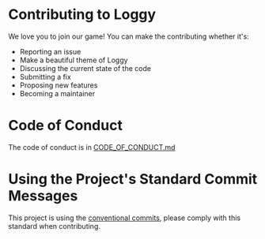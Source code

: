 # Contributing to Loggy
We love you to join our game! You can make the contributing whether it's:
* Reporting an issue
* Make a beautiful theme of Loggy
* Discussing the current state of the code
* Submitting a fix
* Proposing new features
* Becoming a maintainer

# Code of Conduct
The code of conduct is in [CODE_OF_CONDUCT.md](https://github.com/eric12345566/loggy/blob/master/CODE_OF_CONDUCT.md)

# Using the Project's Standard Commit Messages
This project is using the [conventional commits](https://www.conventionalcommits.org/en/v1.0.0-beta.2/), please comply with this standard when contributing.
